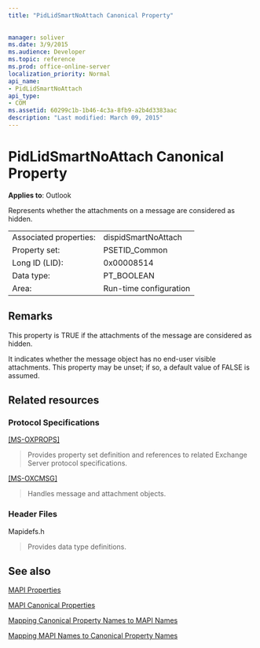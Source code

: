 ```yaml
---
title: "PidLidSmartNoAttach Canonical Property"
 
 
manager: soliver
ms.date: 3/9/2015
ms.audience: Developer
ms.topic: reference
ms.prod: office-online-server
localization_priority: Normal
api_name:
- PidLidSmartNoAttach
api_type:
- COM
ms.assetid: 60299c1b-1b46-4c3a-8fb9-a2b4d3383aac
description: "Last modified: March 09, 2015"
---
```


# PidLidSmartNoAttach Canonical Property

  
  
**Applies to**: Outlook 
  
Represents whether the attachments on a message are considered as hidden.
  
|||
|:-----|:-----|
|Associated properties:  <br/> |dispidSmartNoAttach  <br/> |
|Property set:  <br/> |PSETID_Common  <br/> |
|Long ID (LID):  <br/> |0x00008514  <br/> |
|Data type:  <br/> |PT_BOOLEAN  <br/> |
|Area:  <br/> |Run-time configuration  <br/> |
   
## Remarks

This property is TRUE if the attachments of the message are considered as hidden.
  
It indicates whether the message object has no end-user visible attachments. This property may be unset; if so, a default value of FALSE is assumed.
  
## Related resources

### Protocol Specifications

[[MS-OXPROPS]](http://msdn.microsoft.com/library/f6ab1613-aefe-447d-a49c-18217230b148%28Office.15%29.aspx)
  
> Provides property set definition and references to related Exchange Server protocol specifications.
    
[[MS-OXCMSG]](http://msdn.microsoft.com/library/7fd7ec40-deec-4c06-9493-1bc06b349682%28Office.15%29.aspx)
  
> Handles message and attachment objects.
    
### Header Files

Mapidefs.h
  
> Provides data type definitions.
    
## See also



[MAPI Properties](mapi-properties.md)
  
[MAPI Canonical Properties](mapi-canonical-properties.md)
  
[Mapping Canonical Property Names to MAPI Names](mapping-canonical-property-names-to-mapi-names.md)
  
[Mapping MAPI Names to Canonical Property Names](mapping-mapi-names-to-canonical-property-names.md)

